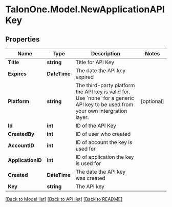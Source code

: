 # TalonOne.Model.NewApplicationAPIKey
## Properties

Name | Type | Description | Notes
------------ | ------------- | ------------- | -------------
**Title** | **string** | Title for API Key | 
**Expires** | **DateTime** | The date the API key expired | 
**Platform** | **string** | The third-party platform the API key is valid for. Use &#x60;none&#x60; for a generic API key to be used from your own intergration layer.  | [optional] 
**Id** | **int** | ID of the API Key | 
**CreatedBy** | **int** | ID of user who created | 
**AccountID** | **int** | ID of account the key is used for | 
**ApplicationID** | **int** | ID of application the key is used for | 
**Created** | **DateTime** | The date the API key was created | 
**Key** | **string** | The API key | 

[[Back to Model list]](../README.md#documentation-for-models) [[Back to API list]](../README.md#documentation-for-api-endpoints) [[Back to README]](../README.md)

